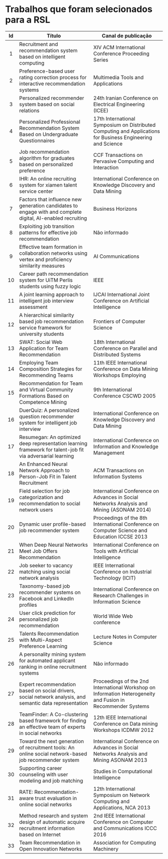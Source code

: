 # Trabalhos que foram selecionados para a RSL

|Id|Título|Canal de publicação|
|:-:|---|---|
|1|Recruitment and recommendation system based on intelligent computing|XIV ACM International Conference Proceeding Series|
|2|Preference-based user rating correction process for interactive recommendation systems|Multimedia Tools and Applications|
|3|Personalized recommender system based on social relations|24th Iranian Conference on Electrical Engineering (ICEE)|
|4|Personalized Professional Recommendation System Based on Undergraduate Questionnaires|17th International Symposium on Distributed Computing and Applications for Business Engineering and Science|
|5|Job recommendation algorithm for graduates based on personalized preference|CCF Transactions on Pervasive Computing and Interaction|
|6|IHR: An online recruiting system for xiamen talent service center|International Conference on Knowledge Discovery and Data Mining|
|7|Factors that influence new generation candidates to engage with and complete digital, AI-enabled recruiting|Business Horizons|
|8|Exploiting job transition patterns for effective job recommendation|Não informado|
|9|Effective team formation in collaboration networks using vertex and proficiency similarity measures|AI Communications|
|10|Career path recommendation system for UiTM Perlis students using fuzzy logic|IEEE|
|11|A joint learning approach to intelligent job interview assessment|IJCAI International Joint Conference on Artificial Intelligence|
|12|A hierarchical similarity based job recommendation service framework for university students|Frontiers of Computer Science|
|13|SWAT: Social Web Application for Team Recommendation|18th International Conference on Parallel and Distributed Systems|
|14|Employing Team Composition Strategies for Recommending Teams|11th IEEE International Conference on Data Mining Workshops Employing|
|15|Recommendation for Team and Virtual Community Formations Based on Competence Mining|9th International Conference CSCWD 2005|
|16|DuerQuiz: A personalized question recommender system for intelligent job interview|International Conference on Knowledge Discovery and Data Mining|
|17|Resumegan: An optimized deep representation learning framework for talent-job fit via adversarial learning|International Conference on Information and Knowledge Management|
|18|An Enhanced Neural Network Approach to Person-Job Fit in Talent Recruitment|ACM Transactions on Information Systems|
|19|Field selection for job categorization and recommendation to social network users|International Conference on Advances in Social Networks Analysis and Mining (ASONAM 2014)|
|20|Dynamic user profile-based job recommender system|Proceedings of the 8th International Conference on Computer Science and Education ICCSE 2013|
|21|When Deep Neural Networks Meet Job Offers Recommendation|International Conference on Tools with Artificial Intelligence|
|22|Job seeker to vacancy matching using social network analysis|IEEE International Conference on Industrial Technology (ICIT)|
|23|Taxonomy-based job recommender systems on Facebook and LinkedIn profiles|International Conference on Research Challenges in Information Science|
|24|User click prediction for personalized job recommendation|World Wide Web conference|
|25|Talents Recommendation with Multi-Aspect Preference Learning|Lecture Notes in Computer Science|
|26|A personality mining system for automated applicant ranking in online recruitment systems|Não informado|
|27|Expert recommendation based on social drivers, social network analysis, and semantic data representation|Proceedings of the 2nd International Workshop on Information Heterogeneity and Fusion in Recommender Systems|
|28|TeamFinder: A Co-clustering based framework for finding an effective team of experts in social networks|12th IEEE International Conference on Data mining Workshops ICDMW 2012|
|29|Toward the next generation of recruitment tools: An online social network-based job recommender system|International Conference on Advances in Social Networks Analysis and Mining ASONAM 2013|
|30|Supporting career counseling with user modeling and job matching|Studies in Computational Intelligence|
|31|RATE: Recommendation-aware trust evaluation in online social networks|12th International Symposium on Network Computing and Applications, NCA 2013|
|32|Method research and system design of automatic acquire recruitment information based on Internet|2nd IEEE International Conference on Computer and Communications ICCC 2016|
|33|Team Recommendation in Open Innovation Networks|Association for Computing Machinery|